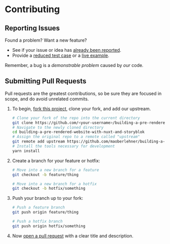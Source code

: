 # Contributing

## Reporting Issues

Found a problem? Want a new feature?

- See if your issue or idea has [already been reported].
- Provide a [reduced test case] or a [live example].

Remember, a bug is a *demonstrable problem* caused by *our* code.

## Submitting Pull Requests

Pull requests are the greatest contributions, so be sure they are focused in scope, and do avoid unrelated commits.

1. To begin, [fork this project], clone your fork, and add our upstream.
   ```bash
   # Clone your fork of the repo into the current directory
   git clone https://github.com/<your-username>/building-a-pre-rendered-website-with-nuxt-and-storyblok
   # Navigate to the newly cloned directory
   cd building-a-pre-rendered-website-with-nuxt-and-storyblok
   # Assign the original repo to a remote called "upstream"
   git remote add upstream https://github.com/maoberlehner/building-a-pre-rendered-website-with-nuxt-and-storyblok
   # Install the tools necessary for development
   yarn install
   ```

2. Create a branch for your feature or hotfix:
   ```bash
   # Move into a new branch for a feature
   git checkout -b feature/thing
   ```

   ```bash
   # Move into a new branch for a hotfix
   git checkout -b hotfix/something
   ```

3. Push your branch up to your fork:
   ```bash
   # Push a feature branch
   git push origin feature/thing
   ```

   ```bash
   # Push a hotfix branch
   git push origin hotfix/something
   ```

4. Now [open a pull request] with a clear title and description.

[already been reported]: https://github.com/maoberlehner/building-a-pre-rendered-website-with-nuxt-and-storyblok/issues
[fork this project]:     https://github.com/maoberlehner/building-a-pre-rendered-website-with-nuxt-and-storyblok/fork
[live example]:          http://codepen.io/pen
[open a pull request]:   https://help.github.com/articles/using-pull-requests/
[reduced test case]:     https://css-tricks.com/reduced-test-cases/
